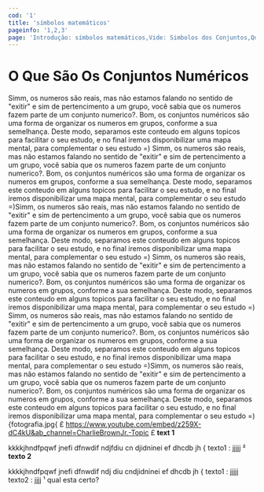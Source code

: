 ```yaml
---
cod: '1'
title: 'símbolos matemáticos'
pageinfo: '1,2,3'
page: 'Introdução: símbolos matemáticos,Vide: Simbolos dos Conjuntos,Questão 1'
---
```

# O Que São Os Conjuntos Numéricos
Simm, os numeros são reais, mas não estamos falando no sentido de "exitir" e sim de pertencimento a um grupo, você sabia que os numeros fazem parte de um conjunto numerico?.
Bom, os conjuntos numéricos são uma forma de organizar os numeros em grupos, conforme a sua semelhança.
Deste modo, separamos este conteudo em alguns topicos para facilitar o seu estudo, e no final iremos disponibilizar uma mapa mental, para complementar o seu estudo =)
Simm, os numeros são reais, mas não estamos falando no sentido de "exitir" e sim de pertencimento a um grupo, você sabia que os numeros fazem parte de um conjunto numerico?.
Bom, os conjuntos numéricos são uma forma de organizar os numeros em grupos, conforme a sua semelhança.
Deste modo, separamos este conteudo em alguns topicos para facilitar o seu estudo, e no final iremos disponibilizar uma mapa mental, para complementar o seu estudo =)Simm, os numeros são reais, mas não estamos falando no sentido de "exitir" e sim de pertencimento a um grupo, você sabia que os numeros fazem parte de um conjunto numerico?.
Bom, os conjuntos numéricos são uma forma de organizar os numeros em grupos, conforme a sua semelhança.
Deste modo, separamos este conteudo em alguns topicos para facilitar o seu estudo, e no final iremos disponibilizar uma mapa mental, para complementar o seu estudo =)
Simm, os numeros são reais, mas não estamos falando no sentido de "exitir" e sim de pertencimento a um grupo, você sabia que os numeros fazem parte de um conjunto numerico?.
Bom, os conjuntos numéricos são uma forma de organizar os numeros em grupos, conforme a sua semelhança.
Deste modo, separamos este conteudo em alguns topicos para facilitar o seu estudo, e no final iremos disponibilizar uma mapa mental, para complementar o seu estudo =)
Simm, os numeros são reais, mas não estamos falando no sentido de "exitir" e sim de pertencimento a um grupo, você sabia que os numeros fazem parte de um conjunto numerico?.
Bom, os conjuntos numéricos são uma forma de organizar os numeros em grupos, conforme a sua semelhança.
Deste modo, separamos este conteudo em alguns topicos para facilitar o seu estudo, e no final iremos disponibilizar uma mapa mental, para complementar o seu estudo =)Simm, os numeros são reais, mas não estamos falando no sentido de "exitir" e sim de pertencimento a um grupo, você sabia que os numeros fazem parte de um conjunto numerico?.
Bom, os conjuntos numéricos são uma forma de organizar os numeros em grupos, conforme a sua semelhança.
Deste modo, separamos este conteudo em alguns topicos para facilitar o seu estudo, e no final iremos disponibilizar uma mapa mental, para complementar o seu estudo =)
{fotografia.jpg{
£
https://www.youtube.com/embed/z259X-dC4kU&ab_channel=CharlieBrownJr.-Topic
£
**text 1**

kkkkjhndfpqwf jnefi dfnwdif ndjfdiu cn
djidninei ef dhcdb jh
{
texto1 : jjjjj
²
**texto 2**

kkkkjhndfpqwf jnefi dfnwdif ndj
diu cndjidninei ef dhcdb jh
{
texto1 : jjjjj
texto2 : jjjj
¹
qual esta certo?